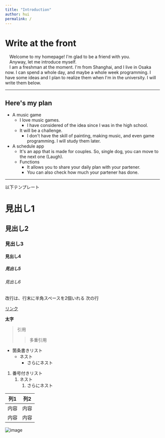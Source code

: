 ```yaml
---
title: "Introduction"
author: hui
permalink: /
---
```


# Write at the front
&emsp;Welcome to my homepage! I'm glad to be a friend with you.  
&emsp;Anyway, let me introduce myself.  
&emsp;I am a freshman at the moment. I'm from Shanghai, and I live in Osaka now. I can spend a whole day, and maybe a whole week programming. I 
have some ideas and I plan to realize them when I'm in the university. I will write them below. 

---
## Here's my plan
- A music game
  - I love music games.
    - I have considered of the idea since I was in the high school. 
  - It will be a challenge.
    - I don't have the skill of painting, making music, and even game programming. I will study them later. 
- A schedule app
  - It's an app that is made for couples. So, single dog, you can move to the next one (Laugh).   
  - Functions
    - It allows you to share your daily plan with your partener. 
    - You can also check how much your partener has done.
  








---

以下テンプレート

# 見出し1
## 見出し2
### 見出し3
#### 見出し4
##### 見出し5
###### 見出し6

改行は、行末に半角スペースを2個いれる
次の行

[リンク](https://www.google.co.jp/)

**太字**

> 引用
>> 多重引用


- 箇条書きリスト
  - ネスト
    - さらにネスト


1. 番号付きリスト
   1. ネスト
      1. さらにネスト


| 列1  | 列2  |
|-----|-----|
| 内容  | 内容  |
| 内容  | 内容  |

![image](/GHPages_WebSite/assets/images/logo-150.png)
